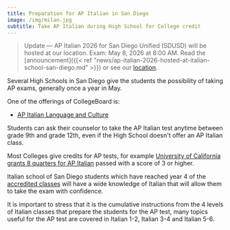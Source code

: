 ```yaml
---
title: Preparation for AP Italian in San Diego
image: /img/milan.jpg
subtitle: Take AP Italian during High School for College credit
---
```


> Update — AP Italian 2026 for San Diego Unified (SDUSD) will be hosted at our location. Exam: May 8, 2026 at 8:00 AM. Read the [announcement]({{< ref "news/ap-italian-2026-hosted-at-italian-school-san-diego.md" >}}) or see our [location](/location).

Several High Schools in San Diego give the students the possibility of taking
AP exams, generally once a year in May.

One of the offerings of CollegeBoard is:

* [AP Italian Language and Culture](https://apcentral.collegeboard.org/courses/ap-italian-language-and-culture/exam)

Students can ask their counselor to take the AP Italian test anytime between grade 9th and grade 12th, even
if the High School doesn't offer an AP Italian class.

Most Colleges give credits for AP tests, for example [University of California grants 8 quarters for AP Italian](https://admission.universityofcalifornia.edu/admission-requirements/ap-exam-credits/ap-credits/) passed with a score of 3 or higher.

Italian school of San Diego students which have reached year 4 of the [accredited classes](/accredited-classes) will have a wide knowledge of Italian that will allow them to take the exam with confidence.

It is important to stress that it is the cumulative instructions from the 4 levels
of Italian classes that prepare the students for the AP test, many topics useful
for the AP test are covered in Italian 1-2, Italian 3-4 and Italian 5-6.
